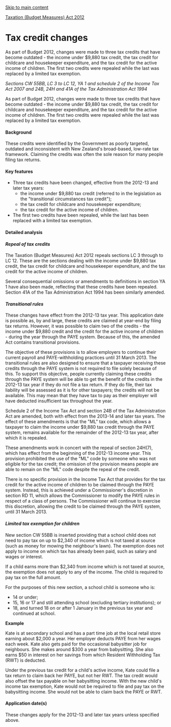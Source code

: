 [Skip to main content](#main-content-tt)

[Taxation (Budget Measures) Act 2012](/new-legislation/act-articles/taxation-budget-measures-act-2012 "Taxation (Budget Measures) Act 2012")

Tax credit changes
==================

As part of Budget 2012, changes were made to three tax credits that have become outdated - the income under $9,880 tax credit, the tax credit for childcare and housekeeper expenditure, and the tax credit for the active income of children. The first two credits were repealed while the last was replaced by a limited tax exemption.

_Sections CW 55BB, LC 3 to LC 12, YA 1 and schedule 2 of the Income Tax Act 2007 and 24B, 24H and 41A of the Tax Administration Act 1994_

As part of Budget 2012, changes were made to three tax credits that have become outdated - the income under $9,880 tax credit, the tax credit for childcare and housekeeper expenditure, and the tax credit for the active income of children. The first two credits were repealed while the last was replaced by a limited tax exemption.

#### Background

These credits were identified by the Government as poorly targeted, outdated and inconsistent with New Zealand's broad-based, low-rate tax framework. Claiming the credits was often the sole reason for many people filing tax returns.

#### Key features

*   Three tax credits have been changed, effective from the 2012-13 and later tax years:
    *   the income under $9,880 tax credit (referred to in the legislation as the "transitional circumstances tax credit");
    *   the tax credit for childcare and housekeeper expenditure;
    *   the tax credit for the active income of children.
*   The first two credits have been repealed, while the last has been replaced with a limited tax exemption.

#### Detailed analysis

#### _Repeal of tax credits_

The Taxation (Budget Measures) Act 2012 repeals sections LC 3 through to LC 12. These are the sections dealing with the income under $9,880 tax credit, the tax credit for childcare and housekeeper expenditure, and the tax credit for the active income of children.

Several consequential omissions or amendments to definitions in section YA 1 have also been made, reflecting that these credits have been repealed. Section 41A of the Tax Administration Act 1994 has been similarly amended.

#### _Transitional rules_

These changes have effect from the 2012-13 tax year. This application date is possible as, by and large, these credits are claimed at year-end by filing tax returns. However, it was possible to claim two of the credits - the income under $9,880 credit and the credit for the active income of children - during the year through the PAYE system. Because of this, the amended Act contains transitional provisions.

The objective of these provisions is to allow employers to continue their current payroll and PAYE-withholding practices until 31 March 2013. The transitional rules are also designed to ensure that a taxpayer receiving these credits through the PAYE system is not required to file solely because of this. To support this objective, people currently claiming these credits through the PAYE system will be able to get the benefit of the credits in the 2012-13 tax year if they do not file a tax return. If they do file, their tax liability will be assessed as it is for other taxpayers; the credits will not be available. This may mean that they have tax to pay as their employer will have deducted insufficient tax throughout the year.

Schedule 2 of the Income Tax Act and section 24B of the Tax Administration Act are amended, both with effect from the 2013-14 and later tax years. The effect of these amendments is that the "ML" tax code, which allows a taxpayer to claim the income under $9,880 tax credit through the PAYE system, remains available for the remainder of the 2012-13 tax year, after which it is repealed.

These amendments work in concert with the repeal of section 24H(7), which has effect from the beginning of the 2012-13 income year. This provision prohibited the use of the "ML" code by someone who was not eligible for the tax credit; the omission of the provision means people are able to remain on the "ML" code despite the repeal of the credit.

There is no specific provision in the Income Tax Act that provides for the tax credit for the active income of children to be claimed through the PAYE system. Instead, this is achieved under a Commissioner's discretion in section RD 11, which allows the Commissioner to modify the PAYE rules in respect of a class of persons. The Commissioner will continue to exercise this discretion, allowing the credit to be claimed through the PAYE system, until 31 March 2013.

#### _Limited tax exemption for children_

New section CW 55BB is inserted providing that a school child does not need to pay tax on up to $2,340 of income which is not taxed at source (such as money for mowing the neighbour's lawn). The exemption does not apply to income on which tax has already been paid, such as salary and wages or interest.

If a child earns more than $2,340 from income which is not taxed at source, the exemption does not apply to any of the income. The child is required to pay tax on the full amount.

For the purposes of this new section, a school child is someone who is:

*   14 or under;
*   15, 16 or 17 and still attending school (excluding tertiary institutions); or
*   18, and turned 18 on or after 1 January in the previous tax year and continued at school.

**Example**

Kate is at secondary school and has a part time job at the local retail store earning about $2,000 a year. Her employer deducts PAYE from her wages each week. Kate also gets paid for the occasional babysitter job for neighbours. She makes around $300 a year from babysitting. She also earns $50 in interest on her savings from which Resident Withholding Tax (RWT) is deducted.

Under the previous tax credit for a child's active income, Kate could file a tax return to claim back her PAYE, but not her RWT. The tax credit would also offset the tax payable on her babysitting income. With the new child's income tax exemption, Kate would not be required to file and pay tax on the babysitting income. She would not be able to claim back the PAYE or RWT.

#### Application date(s)

These changes apply for the 2012-13 and later tax years unless specified above.